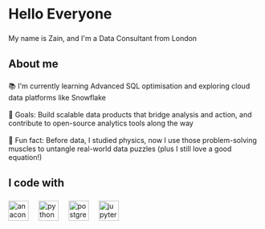 <h1 align="left">Hello Everyone</h1>

###

<p align="left">My name is Zain, and I'm a Data Consultant from London</p>

###

<h2 align="left">About me</h2>

###

<p align="left">📚 I'm currently learning Advanced SQL optimisation and exploring cloud data platforms like Snowflake<br><br>🎯 Goals: Build scalable data products that bridge analysis and action, and contribute to open-source analytics tools along the way<br><br>🎲 Fun fact: Before data, I studied physics, now I use those problem-solving muscles to untangle real-world data puzzles (plus I still love a good equation!)</p>

###

<h2 align="left">I code with</h2>

###

<div align="left">
  <img src="https://cdn.jsdelivr.net/gh/devicons/devicon/icons/anaconda/anaconda-original.svg" height="40" alt="anaconda logo"  />
  <img width="12" />
  <img src="https://cdn.jsdelivr.net/gh/devicons/devicon/icons/python/python-original.svg" height="40" alt="python logo"  />
  <img width="12" />
  <img src="https://cdn.jsdelivr.net/gh/devicons/devicon/icons/postgresql/postgresql-original.svg" height="40" alt="postgresql logo"  />
  <img width="12" />
  <img src="https://cdn.jsdelivr.net/gh/devicons/devicon/icons/jupyter/jupyter-original.svg" height="40" alt="jupyter logo"  />
</div>

###
